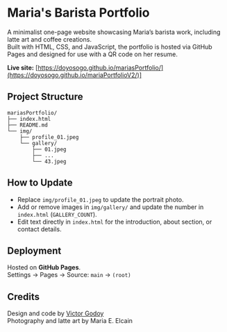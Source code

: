 # Maria's Barista Portfolio

A minimalist one-page website showcasing Maria’s barista work, including latte art and coffee creations.  
Built with HTML, CSS, and JavaScript, the portfolio is hosted via GitHub Pages and designed for use with a QR code on her resume.

**Live site:** [https://doyosogo.github.io/mariasPortfolio/](https://doyosogo.github.io/mariaPortfolioV2/)]

## Project Structure
~~~
mariasPortfolio/
├── index.html
├── README.md
└── img/
    ├── profile_01.jpeg
    └── gallery/
        ├── 01.jpeg
        ├── ...
        └── 43.jpeg
~~~

## How to Update
- Replace `img/profile_01.jpeg` to update the portrait photo.
- Add or remove images in `img/gallery/` and update the number in `index.html` (`GALLERY_COUNT`).
- Edit text directly in `index.html` for the introduction, about section, or contact details.

## Deployment
Hosted on **GitHub Pages**.  
Settings → Pages → Source: `main` → `(root)`

## Credits
Design and code by [Victor Godoy](https://github.com/doyosogo)  
Photography and latte art by Maria E. Elcain
